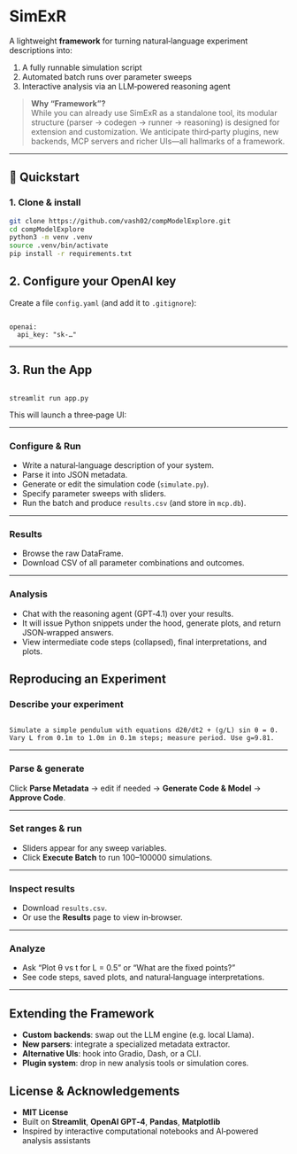 # SimExR

A lightweight **framework** for turning natural‑language experiment descriptions into:  
1. A fully runnable simulation script  
2. Automated batch runs over parameter sweeps  
3. Interactive analysis via an LLM‑powered reasoning agent  

> **Why “Framework”?**  
> While you can already use SimExR as a standalone tool, its modular structure (parser → codegen → runner → reasoning) is designed for extension and customization. 
> We anticipate third‑party plugins, new backends, MCP servers and richer UIs—all hallmarks of a framework.

---

## 🚀 Quickstart

### 1. Clone & install

```bash
git clone https://github.com/vash02/compModelExplore.git
cd compModelExplore
python3 -m venv .venv
source .venv/bin/activate
pip install -r requirements.txt
```

## 2. Configure your OpenAI key

Create a file `config.yaml` (and add it to `.gitignore`):

<pre><code class="language-yaml">
openai:
  api_key: "sk-…"
</code></pre>

---

## 3. Run the App

<pre><code class="language-bash">
streamlit run app.py
</code></pre>

This will launch a three‑page UI:

---

### **Configure & Run**

- Write a natural‑language description of your system.
- Parse it into JSON metadata.
- Generate or edit the simulation code (`simulate.py`).
- Specify parameter sweeps with sliders.
- Run the batch and produce `results.csv` (and store in `mcp.db`).

---

### **Results**

- Browse the raw DataFrame.
- Download CSV of all parameter combinations and outcomes.

---

### **Analysis**

- Chat with the reasoning agent (GPT‑4.1) over your results.
- It will issue Python snippets under the hood, generate plots, and return JSON‑wrapped answers.
- View intermediate code steps (collapsed), final interpretations, and plots.

## **Reproducing an Experiment**

### Describe your experiment

<pre><code class="language-text">
Simulate a simple pendulum with equations d2θ/dt2 + (g/L) sin θ = 0.  
Vary L from 0.1m to 1.0m in 0.1m steps; measure period. Use g=9.81.  
</code></pre>

---

### Parse & generate

Click **Parse Metadata** → edit if needed → **Generate Code & Model** → **Approve Code**.

---

### Set ranges & run

- Sliders appear for any sweep variables.
- Click **Execute Batch** to run 100–100000 simulations.

---

### Inspect results

- Download `results.csv`.
- Or use the **Results** page to view in‑browser.

---

### Analyze

- Ask “Plot θ vs t for L = 0.5” or “What are the fixed points?”
- See code steps, saved plots, and natural‑language interpretations.

---

## Extending the Framework

- **Custom backends**: swap out the LLM engine (e.g. local Llama).
- **New parsers**: integrate a specialized metadata extractor.
- **Alternative UIs**: hook into Gradio, Dash, or a CLI.
- **Plugin system**: drop in new analysis tools or simulation cores.


## License & Acknowledgements

- **MIT License**
- Built on **Streamlit**, **OpenAI GPT‑4**, **Pandas**, **Matplotlib**
- Inspired by interactive computational notebooks and AI‑powered analysis assistants
